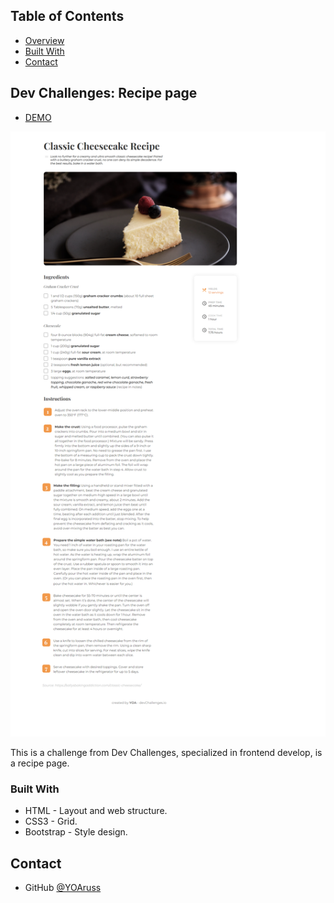 <!-- TABLE OF CONTENTS -->


## Table of Contents


- [Overview](#overview)
- [Built With](#built-with)
- [Contact](#contact)


<!-- OVERVIEW -->


## Dev Challenges: Recipe page


- [DEMO](https://devchallenges-my-gallery-page.netlify.app/)


![screenshot](https://github.com/YOArus/devChallenges/blob/e67713451cc039ab3cdb390cd1ab49272319ea17/recipe-page-blog/img/recipe-blog-design.png)


This is a challenge from Dev Challenges, specialized in frontend develop, is a recipe page.


### Built With

- HTML - Layout and web structure.
- CSS3 - Grid.
- Bootstrap - Style design.


## Contact

- GitHub [@YOAruss](https://{github.com/YOAruss})
